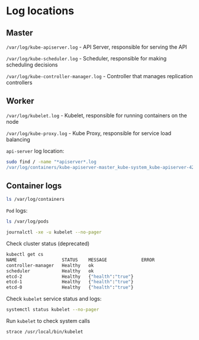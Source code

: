 # Log locations

## Master

`/var/log/kube-apiserver.log` - API Server, responsible for serving the API

`/var/log/kube-scheduler.log` - Scheduler, responsible for making scheduling decisions

`/var/log/kube-controller-manager.log` - Controller that manages replication controllers

## Worker

`/var/log/kubelet.log` - Kubelet, responsible for running containers on the node

`/var/log/kube-proxy.log` - Kube Proxy, responsible for service load balancing

`api-server` log location:

```bash
sudo find / -name "*apiserver*.log
/var/log/containers/kube-apiserver-master_kube-system_kube-apiserver-4232d25701998f68b503e64d41dd786e657fc09504f13278044934d79a4019e3c.log
```

## Container logs

```bash
ls /var/log/containers
```

`Pod` logs:

```bash
ls /var/log/pods
```

```bash
journalctl -xe -u kubelet --no-pager
```

Check cluster status (deprecated)

```bash
kubectl get cs
NAME                 STATUS    MESSAGE             ERROR
controller-manager   Healthy   ok                  
scheduler            Healthy   ok                  
etcd-2               Healthy   {"health":"true"}   
etcd-1               Healthy   {"health":"true"}   
etcd-0               Healthy   {"health":"true"} 
```

Check `kubelet` service status and logs:

```bash
systemctl status kubelet --no-pager
```

Run `kubelet` to check system calls

```bash
strace /usr/local/bin/kubelet
```
